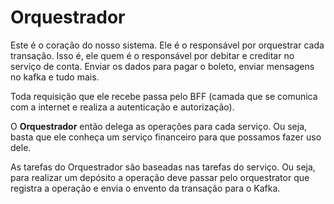 # Orquestrador

Este é o coração do nosso sistema. Ele é o responsável por orquestrar cada transação. Isso é, ele quem é o responsável por debitar e creditar no serviço de conta. Enviar os dados para pagar o boleto, enviar mensagens no kafka e tudo mais. 

Toda requisição que ele recebe passa pelo BFF (camada que se comunica com a internet e realiza a autenticação e autorização). 

O **Orquestrador** então delega as operações para cada serviço. Ou seja, basta que ele conheça um serviço financeiro para que possamos fazer uso dele. 


As tarefas do Orquestrador são baseadas nas tarefas do serviço. Ou seja, para realizar um depósito a operação deve passar pelo orquestrator que registra a operação e envia o envento da transação para o Kafka.
